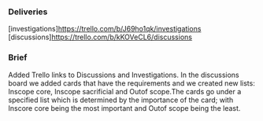 ### Deliveries 
[investigations]https://trello.com/b/J69ho1qk/investigations
[discussions]https://trello.com/b/kKOVeCL6/discussions
### Brief 
Added Trello links to Discussions and Investigations.
In the discussions board we added cards that have the requirements and we created new lists: Inscope core, Inscope sacrificial and Outof scope.The cards go under a specified list which is determined by the importance of the card; with Inscore core being the most important and Outof scope being the least.
